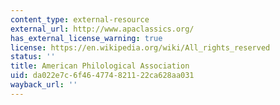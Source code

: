 ```yaml
---
content_type: external-resource
external_url: http://www.apaclassics.org/
has_external_license_warning: true
license: https://en.wikipedia.org/wiki/All_rights_reserved
status: ''
title: American Philological Association
uid: da022e7c-6f46-4774-8211-22ca628aa031
wayback_url: ''
---
```

